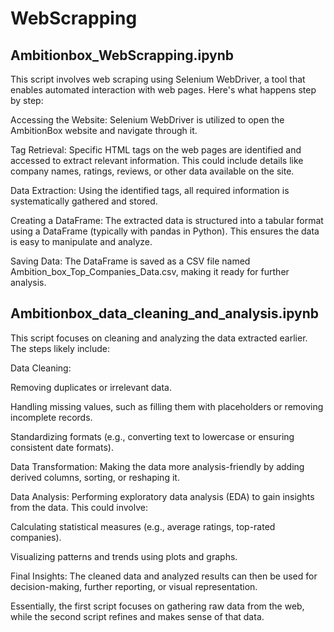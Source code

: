 # WebScrapping

## Ambitionbox_WebScrapping.ipynb

This script involves web scraping using Selenium WebDriver, a tool that enables automated interaction with web pages. Here's what happens step by step:

Accessing the Website: Selenium WebDriver is utilized to open the AmbitionBox website and navigate through it.

Tag Retrieval: Specific HTML tags on the web pages are identified and accessed to extract relevant information. This could include details like company names, ratings, reviews, or other data available on the site.

Data Extraction: Using the identified tags, all required information is systematically gathered and stored.

Creating a DataFrame: The extracted data is structured into a tabular format using a DataFrame (typically with pandas in Python). This ensures the data is easy to manipulate and analyze.

Saving Data: The DataFrame is saved as a CSV file named Ambition_box_Top_Companies_Data.csv, making it ready for further analysis.

## Ambitionbox_data_cleaning_and_analysis.ipynb

This script focuses on cleaning and analyzing the data extracted earlier. The steps likely include:

Data Cleaning:

Removing duplicates or irrelevant data.

Handling missing values, such as filling them with placeholders or removing incomplete records.

Standardizing formats (e.g., converting text to lowercase or ensuring consistent date formats).

Data Transformation: Making the data more analysis-friendly by adding derived columns, sorting, or reshaping it.

Data Analysis: Performing exploratory data analysis (EDA) to gain insights from the data. This could involve:

Calculating statistical measures (e.g., average ratings, top-rated companies).

Visualizing patterns and trends using plots and graphs.

Final Insights: The cleaned data and analyzed results can then be used for decision-making, further reporting, or visual representation.

Essentially, the first script focuses on gathering raw data from the web, while the second script refines and makes sense of that data.
